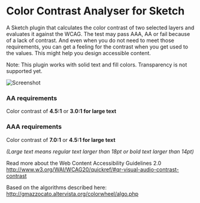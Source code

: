 # Color Contrast Analyser for Sketch

A Sketch plugin that calculates the color contrast of two selected layers and evaluates it against the WCAG. The test may pass AAA, AA or fail because of a lack of contrast. And even when you do not need to meet those requirements, you can get a feeling for the contrast when you get used to the values. This might help you design accessible content.

Note: This plugin works with solid text and fill colors. Transparency is not supported yet.

![Screenshot](https://dl.dropboxusercontent.com/u/974773/_keepalive/Sketch-Color-Contrast.png)

### AA requirements
Color contrast of **4.5:1** or **3.0:1 for large text**

### AAA requirements
Color contrast of **7.0:1** or **4.5:1 for large text**

_(Large text means regular text larger than 18pt or bold text larger than 14pt)_


Read more about the Web Content Accessibility Guidelines 2.0 
http://www.w3.org/WAI/WCAG20/quickref/#qr-visual-audio-contrast-contrast

Based on the algorithms described here: http://gmazzocato.altervista.org/colorwheel/algo.php